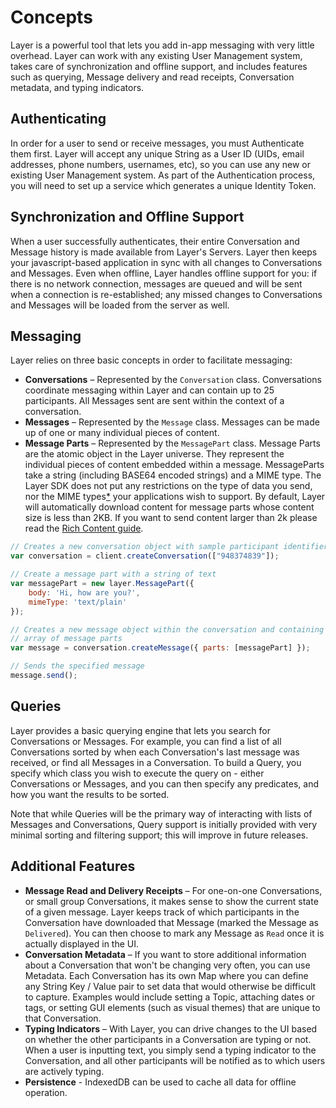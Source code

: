 # Concepts

Layer is a powerful tool that lets you add in-app messaging with very little overhead. Layer can work with any existing User Management system, takes care of synchronization and offline support, and includes features such as querying, Message delivery and read receipts, Conversation metadata, and typing indicators.

## Authenticating
In order for a user to send or receive messages, you must Authenticate them first. Layer will accept any unique String as a User ID (UIDs, email addresses, phone numbers, usernames, etc), so you can use any new or existing User Management system. As part of the Authentication process, you will need to set up a service which generates a unique Identity Token.

## Synchronization and Offline Support
When a user successfully authenticates, their entire Conversation and Message history is made available from Layer's Servers. Layer then keeps your javascript-based application in sync with all changes to Conversations and Messages. Even when offline, Layer handles offline support for you: if there is no network connection, messages are queued and will be sent when a connection is re-established; any missed changes to Conversations and Messages will be loaded from the server as well.

## Messaging
Layer relies on three basic concepts in order to facilitate messaging:

* **Conversations** – Represented by the `Conversation` class. Conversations coordinate messaging within Layer and can contain up to 25 participants. All Messages sent are sent within the context of a conversation.
* **Messages** – Represented by the `Message` class. Messages can be made up of one or many individual pieces of content.
* **Message Parts** – Represented by the `MessagePart` class. Message Parts are the atomic object in the Layer universe. They represent the individual pieces of content embedded within a message. MessageParts take a string (including BASE64 encoded strings) and a MIME type. The Layer SDK does not put any restrictions on the type of data you send, nor the MIME types[*](#warning) your applications wish to support. By default, Layer will automatically download content for message parts whose content size is less than 2KB. If you want to send content larger than 2k please read the [Rich Content  guide](/docs/websdk/guides#rich-content).

```javascript
// Creates a new conversation object with sample participant identifiers
var conversation = client.createConversation(["948374839"]);

// Create a message part with a string of text
var messagePart = new layer.MessagePart({
    body: 'Hi, how are you?',
    mimeType: 'text/plain'
});

// Creates a new message object within the conversation and containing an
// array of message parts
var message = conversation.createMessage({ parts: [messagePart] });

// Sends the specified message
message.send();
```

## Queries
Layer provides a basic querying engine that lets you search for Conversations or Messages. For example, you can find a list of all Conversations sorted by when each Conversation's last message was received, or find all Messages in a Conversation. To build a Query, you specify which class you wish to execute the query on - either Conversations or Messages, and you can then specify any predicates, and how you want the results to be sorted.

Note that while Queries will be the primary way of interacting with lists of Messages and Conversations, Query support is initially provided with very minimal sorting and filtering support; this will improve in future releases.

## Additional Features
* **Message Read and Delivery Receipts** – For one-on-one Conversations, or small group Conversations, it makes sense to show the current state of a given message. Layer keeps track of which participants in the Conversation have downloaded that Message (marked the Message as `Delivered`). You can then choose to mark any Message as `Read` once it is actually displayed in the UI.
* **Conversation Metadata** – If you want to store additional information about a Conversation that won't be changing very often, you can use Metadata. Each Conversation has its own Map where you can define any String Key / Value pair to set data that would otherwise be difficult to capture. Examples would include setting a Topic, attaching dates or tags, or setting GUI elements (such as visual themes) that are unique to that Conversation.
* **Typing Indicators** – With Layer, you can drive changes to the UI based on whether the other participants in a Conversation are typing or not. When a user is inputting text, you simply send a typing indicator to the Conversation, and all other participants will be notified as to which users are actively typing.
* **Persistence** - IndexedDB can be used to cache all data for offline operation.